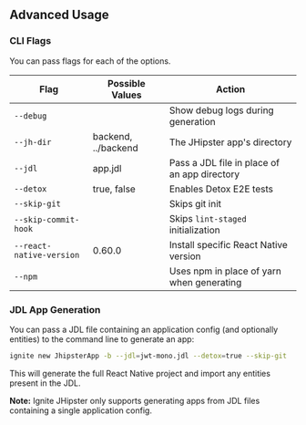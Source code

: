 ## Advanced Usage

### CLI Flags

You can pass flags for each of the options.

| Flag                     | Possible Values     | Action                                       |
| ------------------------ | ------------------- | -------------------------------------------- |
| `--debug`                |                     | Show debug logs during generation                 |
| `--jh-dir`               | backend, ../backend | The JHipster app's directory                 |
| `--jdl`                  | app.jdl             | Pass a JDL file in place of an app directory |
| `--detox`                | true, false         | Enables Detox E2E tests                      |
| `--skip-git`             |                     | Skips git init                               |
| `--skip-commit-hook`     |                     | Skips `lint-staged` initialization           |
| `--react-native-version` | 0.60.0              | Install specific React Native version        |
| `--npm`                  |                     | Uses npm in place of yarn when generating    |

### JDL App Generation

You can pass a JDL file containing an application config (and optionally entities) to the command line to generate an app:

```sh
ignite new JhipsterApp -b --jdl=jwt-mono.jdl --detox=true --skip-git
```

This will generate the full React Native project and import any entities present in the JDL.

**Note:** Ignite JHipster only supports generating apps from JDL files containing a single application config.
